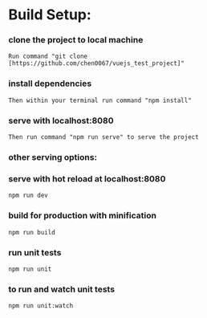 # __Build Setup:__
### clone the project to local machine
`Run command "git clone [https://github.com/chen0067/vuejs_test_project]"`
### install dependencies
`Then within your terminal run command "npm install"`
### serve with localhost:8080
`Then run command "npm run serve" to serve the project`

### __other serving options:__
### serve with hot reload at localhost:8080
`npm run dev`
### build for production with minification
`npm run build`
### run unit tests
`npm run unit`
### to run and watch unit tests
`npm run unit:watch`
